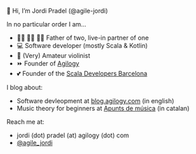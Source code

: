👋 Hi, I’m Jordi Pradel (@agile-jordi)

In no particular order I am...

- 🧒🏼 👦🏻 👩🏻 Father of two, live-in partner of one
- 💻 Software developer (mostly Scala & Kotlin)
- 🎻 (Very) Amateur violinist
- ⏩ Founder of [Agilogy](https://agilogy.com/)
- 💕 Founder of the [Scala Developers Barcelona](https://www.meetup.com/es-ES/scala-developers-barcelona/)

I blog about:

- Software devleopment at [blog.agilogy.com](http:s//blog.agilogy.com) (in english)
- Music theory for beginners at [Apunts de música](https://agile-jordi.github.io/blog-musica/) (in catalan)

Reach me at:

- jordi (dot) pradel (at) agilogy (dot) com
- [@agile_jordi](https://twitter.com/agile_jordi/)
